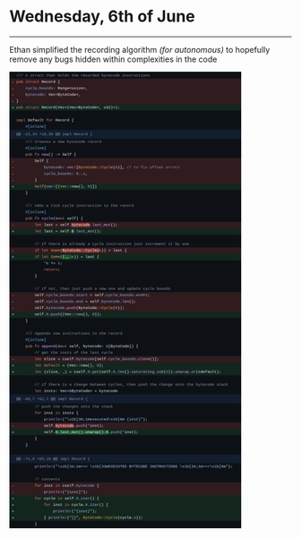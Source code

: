 # Wednesday, 6th of June
---
Ethan simplified the recording algorithm *(for autonomous)* to hopefully remove any bugs hidden within complexities in the code

![Code](../assets/2024-06-04_05/recording.webp)
